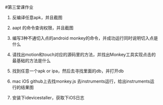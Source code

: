#第三堂课作业

1. 反编译任意apk，并且截图

2. aapt 的命令查询权限，并且截图

3. 编写3种不通切入点的android monkey的命令，并成功运行同时说明切入点是什么

4. 请找出motion和touch对应的源码里的方法，并找出Monkey工具实现点击的最基础的方法是什么

5. 找到任意一个apk or ipa，然后去寻找里面的db，并打开db

6. mac iOS github上去找monkey.js 去instruments运行，给出instruments运行的结果图

7. 安装下idevicestaller，获取下iOS日志
